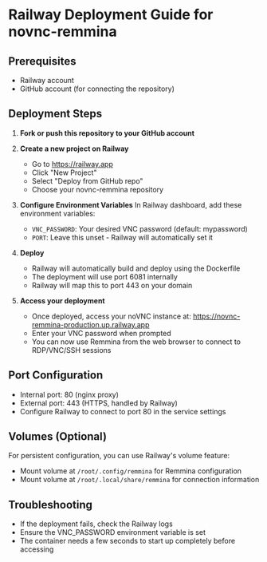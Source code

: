 # Railway Deployment Guide for novnc-remmina

## Prerequisites
- Railway account
- GitHub account (for connecting the repository)

## Deployment Steps

1. **Fork or push this repository to your GitHub account**

2. **Create a new project on Railway**
   - Go to https://railway.app
   - Click "New Project"
   - Select "Deploy from GitHub repo"
   - Choose your novnc-remmina repository

3. **Configure Environment Variables**
   In Railway dashboard, add these environment variables:
   - `VNC_PASSWORD`: Your desired VNC password (default: mypassword)
   - `PORT`: Leave this unset - Railway will automatically set it

4. **Deploy**
   - Railway will automatically build and deploy using the Dockerfile
   - The deployment will use port 6081 internally
   - Railway will map this to port 443 on your domain

5. **Access your deployment**
   - Once deployed, access your noVNC instance at: https://novnc-remmina-production.up.railway.app
   - Enter your VNC password when prompted
   - You can now use Remmina from the web browser to connect to RDP/VNC/SSH sessions

## Port Configuration
- Internal port: 80 (nginx proxy)
- External port: 443 (HTTPS, handled by Railway)
- Configure Railway to connect to port 80 in the service settings

## Volumes (Optional)
For persistent configuration, you can use Railway's volume feature:
- Mount volume at `/root/.config/remmina` for Remmina configuration
- Mount volume at `/root/.local/share/remmina` for connection information

## Troubleshooting
- If the deployment fails, check the Railway logs
- Ensure the VNC_PASSWORD environment variable is set
- The container needs a few seconds to start up completely before accessing